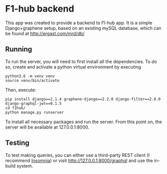 # F1-hub backend

This app was created to provide a backend to f1-hub app.
It is a simple Django+graphene setup, based on an existing mySQL database, which can be found at http://ergast.com/mrd/db/

## Running 

To run the server, you will need to first install all the dependencies. To do so, create and activate a python virtual environment by executing
```
python3.6 -m venv venv
source venv/bin/activate
```
Then, execute:
```
pip install django==2.1.4 graphene-django==2.2.0 django-filter==2.0.0 django-graphql-jwt==0.1.5
cd f1hub/
python manage.py runserver
```
To install all necessary packages and run the server.
From this point on, the server will be available at 127.0.0.1:8000.

## Testing

To test making queries, you can either use a third-party REST client (I recommend [Insomnia](https://insomnia.rest/)) or visit http://127.0.0.1:8000/graphql and use the in-build system.
